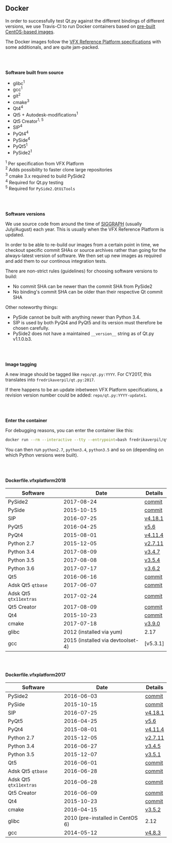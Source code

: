 ## Docker

In order to successfully test Qt.py against the different bindings of different versions, we use Travis-CI to run Docker containers based on [pre-built CentOS-based images](https://hub.docker.com/r/fredrikaverpil/qt.py/tags/).

The Docker images follow the [VFX Reference Platform specifications](http://www.vfxplatform.com/) with some additionals, and are quite jam-packed.


<br>
<br>


**Software built from source**

* glibc<sup>1</sup>
* gcc<sup>1</sup>
* git<sup>2</sup>
* cmake<sup>3</sup>
* Qt4<sup>4</sup>
* Qt5 + Autodesk-modifications<sup>1</sup>
* Qt5 Creator<sup>1, 5</sup>
* SIP<sup>4</sup>
* PyQt4<sup>4</sup>
* PySide<sup>4</sup>
* PyQt5<sup>1</sup>
* PySide2<sup>1</sup>

<sup>1</sup> Per specification from VFX Platform  
<sup>2</sup> Adds possibility to faster clone large repositories  
<sup>3</sup> cmake 3.x required to build PySide2  
<sup>4</sup> Required for Qt.py testing  
<sup>5</sup> Required for `PySide2.QtUiTools`

<br>
<br>


**Software versions**

We use source code from around the time of [SIGGRAPH](http://www.siggraph.org) (usually July/August) each year. This is usually when the VFX Reference Platform is updated.

In order to be able to re-build our images from a certain point in time, we checkout specific commit SHAs or source archives rather than going for the always-latest version of software. We then set up new images as required and add them to our continous integration tests.

There are non-strict rules (guidelines) for choosing software versions to build:

- No commit SHA can be newer than the commit SHA from PySide2
- No binding's commit SHA can be older than their respective Qt commit SHA

Other noteworthy things:

- PySide cannot be built with anything newer than Python 3.4.
- SIP is used by both PyQt4 and PyQt5 and its version must therefore be chosen carefully.
- PySide2 does not have a maintained `__version__` string as of Qt.py v1.1.0.b3.

<br>
<br>

**Image tagging**

A new image should be tagged like `repo/qt.py:YYYY`. For CY2017, this translates into `fredrikaverpil/qt.py:2017`.

If there happens to be an update inbetween VFX Platform specifications, a revision version number could be added: `repo/qt.py:YYYY-update1`.

<br>
<br>


**Enter the container**

For debugging reasons, you can enter the container like this:

```bash
docker run --rm --interactive --tty --entrypoint=bash fredrikaverpil/qt.py:2017
```

You can then run `python2.7`, `python3.4`, `python3.5` and so on (depending on which Python versions were built).

<br>
<br>


**Dockerfile.vfxplatform2018**

| Software | Date | Details |
| -------- | ---- | --------------- |
| PySide2 | 2017-08-24 | [commit](http://code.qt.io/cgit/pyside/pyside-setup.git/commit/?h=5.6&id=117e0ff91275b4bc06dd5383f19e7028c5ef6ff8) |
| PySide | 2015-10-15 | [commit](https://github.com/pyside/pyside-setup/commit/7860bda363438e96fa9e810def0858635a9766cc) |
| SIP | 2016-07-25 | [v4.18.1](https://sourceforge.net/projects/pyqt/files/sip/) |
| PyQt5 | 2016-04-25 | [v5.6](https://sourceforge.net/projects/pyqt/files/PyQt5/) |
| PyQt4 | 2015-08-01 | [v4.11.4](https://sourceforge.net/projects/pyqt/files/PyQt4/) |
| Python 2.7 | 2015-12-05 | [v2.7.11](https://www.python.org/downloads/source/) |
| Python 3.4 | 2017-08-09 | [v3.4.7](https://www.python.org/downloads/source/) |
| Python 3.5 | 2017-08-08 | [v3.5.4](https://www.python.org/downloads/source/) |
| Python 3.6 | 2017-07-17 | [v3.6.2](https://www.python.org/downloads/source/) |
| Qt5 | 2016-06-16 | [commit](http://code.qt.io/cgit/qt/qt5.git/commit/?h=5.6&id=4566f0ac50e5ea143943c1251028fb01c70289ce) |
| Adsk Qt5 `qtbase` | 2017-06-07 | [commit](https://github.com/autodesk-forks/qtbase/commit/c4e51d0162f7619c83e25e623ecd3bc549932040) |
| Adsk Qt5 `qtx11extras` | 2017-02-24 | [commit](https://github.com/autodesk-forks/qtx11extras/commit/c6c59d5d902db8be3661cab929be85a38fda0faa) |
| Qt5 Creator | 2017-08-09 | [commit](http://code.qt.io/cgit/qt-creator/qt-creator.git/commit/?h=4.3&id=a094841bdda5461ebeaeab4620dde8222fa8312d) |
| Qt4 | 2015-10-23 | [commit](http://code.qt.io/cgit/qt/qt.git/commit/?id=0a2f2382541424726168804be2c90b91381608c6) |
| cmake | 2017-07-18 | [v3.9.0](https://cmake.org/files/) |
| glibc | 2012 (installed via yum) | 2.17 |
| gcc | 2015 (installed via devtoolset-4) | [v5.3.1] |

<br>
<br>


**Dockerfile.vfxplatform2017**

| Software | Date | Details |
| -------- | ---- | --------------- |
| PySide2 | 2016-06-03 | [commit](https://codereview.qt-project.org/gitweb?p=pyside/pyside-setup.git;a=commit;h=8913156381b7dc51f903b9e459c143fb25097cab) |
| PySide | 2015-10-15 | [commit](https://github.com/pyside/pyside-setup/commit/7860bda363438e96fa9e810def0858635a9766cc) |
| SIP | 2016-07-25 | [v4.18.1](https://sourceforge.net/projects/pyqt/files/sip/) |
| PyQt5 | 2016-04-25 | [v5.6](https://sourceforge.net/projects/pyqt/files/PyQt5/) |
| PyQt4 | 2015-08-01 | [v4.11.4](https://sourceforge.net/projects/pyqt/files/PyQt4/) |
| Python 2.7 | 2015-12-05 | [v2.7.11](https://www.python.org/downloads/source/) |
| Python 3.4 | 2016-06-27 | [v3.4.5](https://www.python.org/downloads/source/) |
| Python 3.5 | 2015-12-07 | [v3.5.1](https://www.python.org/downloads/source/) |
| Qt5 | 2016-06-01 | [commit](http://code.qt.io/cgit/qt/qt5.git/commit/?h=v5.6.1&id=adf7bcc0b1785c451b06f13c049e5b946b393705) |
| Adsk Qt5 `qtbase` | 2016-06-28 | [commit](https://github.com/autodesk-forks/qtbase/commit/72e3fbb0d27e5d91b1676312ab6a7f6a979ed4e7) |
| Adsk Qt5 `qtx11extras` | 2016-06-28 | [commit](https://github.com/autodesk-forks/qtx11extras/commit/d86b59059f0340f3707dad008a8f632b070de4e6) |
| Qt5 Creator | 2016-06-09 | [commit](http://code.qt.io/cgit/qt-creator/qt-creator.git/commit/?h=v4.0.2&id=47b4f2c73834dd971a5ce418368b5d991d08a666) |
| Qt4 | 2015-10-23 | [commit](http://code.qt.io/cgit/qt/qt.git/commit/?id=0a2f2382541424726168804be2c90b91381608c6) |
| cmake | 2016-04-15 | [v3.5.2](https://cmake.org/files/) |
| glibc | 2010 (pre-installed in CentOS 6) | 2.12 |
| gcc | 2014-05-12 | [v4.8.3](ftp://ftp.gnu.org/pub/gnu/gcc/) |

